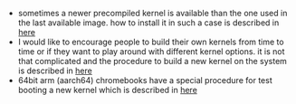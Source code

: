 - sometimes a newer precompiled kernel is available than the one used in the
  last available image. how to install it in such a case is described in [here](installing-a-newer-kernel.md)
- I would like to encourage people to build their own kernels from time to time
  or if they want to play around with different kernel options. it is not that
complicated and the procedure to build a new kernel on the system is described
in [here](building-own-kernels.md)
- 64bit arm (aarch64) chromebooks have a special procedure for test booting a
  new kernel which is described in [here](test-booting-a-kernel-on-chromebooks.md)
